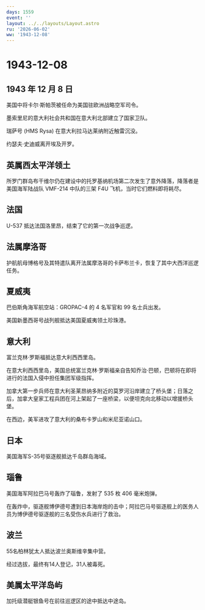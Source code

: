 ```yaml
---
days: 1559
event: ''
layout: ../../layouts/Layout.astro
ru: '2026-06-02'
ww: '1943-12-08'
---
```


# 1943-12-08

## 1943 年 12 月 8 日

美国中将卡尔·斯帕茨被任命为美国驻欧洲战略空军司令。

墨索里尼的意大利社会共和国在意大利北部建立了国家卫队。

瑞萨号 (HMS Rysa) 在意大利拉马达莱纳附近触雷沉没。

约瑟夫·史迪威离开埃及开罗。

## 英属西太平洋领土

所罗门群岛布干维尔仍在建设中的托罗基纳机场第二次发生了意外降落，降落者是美国海军陆战队
VMF-214 中队的三架 F4U 飞机，当时它们燃料即将耗尽。

## 法国

U-537 抵达法国洛里昂，结束了它的第一次战争巡逻。

## 法属摩洛哥

护航航母博格号及其特遣队离开法属摩洛哥的卡萨布兰卡，恢复了其中大西洋巡逻任务。

## 夏威夷

巴伯斯角海军航空站：GROPAC-4 的 4 名军官和 99 名士兵出发。

美国新墨西哥号战列舰抵达美国夏威夷领土珍珠港。

## 意大利

富兰克林·罗斯福抵达意大利西西里岛。

在意大利西西里岛，美国总统富兰克林·罗斯福亲自告知乔治·巴顿，巴顿将在即将进行的法国入侵中担任集团军级指挥。

加拿大第一步兵师在意大利圣莱昂纳多附近的莫罗河沿岸建立了桥头堡；日落之后，加拿大皇家工程兵团在河上架起了一座桥梁，以便坦克向北移动以增援桥头堡。

在西边，美军进攻了意大利的桑布卡罗山和米尼亚诺山口。

## 日本

美国海军S-35号驱逐舰抵达千岛群岛海域。

## 瑙鲁

美国海军阿拉巴马号轰炸了瑙鲁，发射了 535 枚 406 毫米炮弹。

在轰炸中，驱逐舰博伊德号遭到日本海岸炮的击中；阿拉巴马号驱逐舰上的医务人员为博伊德号驱逐舰的三名受伤水兵进行了救治。

## 波兰

55名柏林犹太人抵达波兰奥斯维辛集中营。

经过选拔，最终有14人登记，31人被毒死。

## 美属太平洋岛屿

加托级潜艇银鱼号在前往巡逻区的途中抵达中途岛。